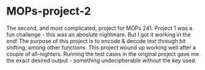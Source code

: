 # MOPs-project-2
The second, and most complicated, project for MOPs 241.
Project 1 was a fun challenge - this was an aboslute nightmare. But I got it working in the end! The purpose of this project is to encode & decode text through bit shifting, among other functions.
This project wound up working well after a couple of all-nighters. Running the test cases in the original project gave me the exact desired output - something undecipherable without the key used.
